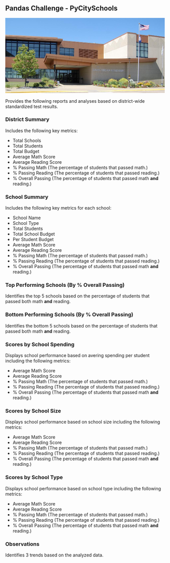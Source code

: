 ## Pandas Challenge - PyCitySchools

![SchoolBuilding](images/SchoolBuilding.jpg)

Provides the following reports and analyses based on district-wide standardized test results.

### District Summary
Includes the following key metrics:
* Total Schools
* Total Students
* Total Budget
* Average Math Score
* Average Reading Score
* % Passing Math (The percentage of students that passed math.)
* % Passing Reading (The percentage of students that passed reading.)
* % Overall Passing (The percentage of students that passed math **and** reading.)
 

### School Summary
Includes the following key metrics for each school:
  * School Name
  * School Type
  * Total Students
  * Total School Budget
  * Per Student Budget
  * Average Math Score
  * Average Reading Score
  * % Passing Math (The percentage of students that passed math.)
  * % Passing Reading (The percentage of students that passed reading.)
  * % Overall Passing (The percentage of students that passed math **and** reading.)


### Top Performing Schools (By % Overall Passing)
Identifies the top 5 schools based on the percentage of students that passed both math **and** reading.

### Bottom Performing Schools (By % Overall Passing)
Identifies the bottom 5 schools based on the percentage of students that passed both math **and** reading.

### Scores by School Spending
Displays school performance based on avering spending per student including the following metrics:
  * Average Math Score
  * Average Reading Score
  * % Passing Math (The percentage of students that passed math.)
  * % Passing Reading (The percentage of students that passed reading.)
  * % Overall Passing (The percentage of students that passed math **and** reading.)


### Scores by School Size
Displays school performance based on school size including the following metrics:
  * Average Math Score
  * Average Reading Score
  * % Passing Math (The percentage of students that passed math.)
  * % Passing Reading (The percentage of students that passed reading.)
  * % Overall Passing (The percentage of students that passed math **and** reading.)

### Scores by School Type
Displays school performance based on school type including the following metrics:
  * Average Math Score
  * Average Reading Score
  * % Passing Math (The percentage of students that passed math.)
  * % Passing Reading (The percentage of students that passed reading.)
  * % Overall Passing (The percentage of students that passed math **and** reading.)

### Observations
Identifies 3 trends based on the analyzed data.